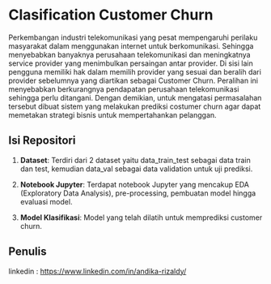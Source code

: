 # Clasification Customer Churn

Perkembangan industri telekomunikasi yang pesat mempengaruhi perilaku masyarakat dalam menggunakan internet untuk berkomunikasi. Sehingga menyebabkan banyaknya perusahaan telekomunikasi dan meningkatnya service provider yang menimbulkan persaingan antar provider. Di sisi lain pengguna memiliki hak dalam memilih provider yang sesuai dan beralih dari provider sebelumnya yang diartikan sebagai Customer Churn. Peralihan ini menyebabkan berkurangnya pendapatan perusahaan telekomunikasi sehingga perlu ditangani. Dengan demikian, untuk mengatasi permasalahan tersebut dibuat sistem yang melakukan prediksi costumer churn agar dapat memetakan strategi bisnis untuk mempertahankan pelanggan.

## Isi Repositori

1. **Dataset**: Terdiri dari 2 dataset yaitu data_train_test sebagai data train dan test, kemudian data_val sebagai data validation untuk uji prediksi.

2. **Notebook Jupyter**: Terdapat notebook Jupyter yang mencakup EDA (Exploratory Data Analysis), pre-processing, pembuatan model hingga evaluasi model.
   
4. **Model Klasifikasi**: Model yang telah dilatih untuk memprediksi customer churn.

## Penulis

linkedin : https://www.linkedin.com/in/andika-rizaldy/
